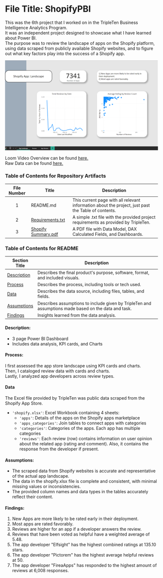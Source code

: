 # File Title: ShopifyPBI

This was the 6th project that I worked on in the TripleTen Business Intelligence Analytics Program.  
It was an independent project designed to showcase what I have learned about Power BI.  
The purpose was to review the landscape of apps on the Shopify platform, using data scraped from publicly available Shopify websites, and to figure out what key factors play into the success of a Shopify app.  

[<img src="https://github.com/Tiffany-Bergett/tiffany-bergett/blob/main/Images/ShopifyPBI.png" alt="First Dashboard">](https://www.loom.com/share/88359c245ed3425aa004cd2e5a1be3b3?sid=6c7a8349-16a9-47d6-a641-b0d51febcb10)  

Loom Video Overview can be found <a href='https://www.loom.com/share/88359c245ed3425aa004cd2e5a1be3b3?sid=6c7a8349-16a9-47d6-a641-b0d51febcb10' target=_blank><u>here</u>.</a>  
Raw Data can be found <a href='https://docs.google.com/spreadsheets/d/1H-Kw1Li9bvq7rvCDOqgdjawhHeRl8SlU/edit?usp=drive_link&ouid=101031187502320177888&rtpof=true&sd=true'><u>here</u>.</a>  

### Table of Contents for Repository Artifacts
| File Number | Title | Description |
| :-----------: | ----------- |----------- |
| 1 | README.md | This current page with all relevant information about the project, just past the Table of contents. |
| 2 | [Requirements.txt](https://github.com/Tiffany-Bergett/BI_Analytic_Projects/blob/main/Shopify/Requirements.txt) | A simple .txt file with the provided project requirements as provided by TripleTen. |
| 3 | [Shopify Summary.pdf](https://github.com/Tiffany-Bergett/BI_Analytic_Projects/blob/main/Shopify/Shopify%20Summary.pdf) | A PDF file with Data Model, DAX Calculated Fields, and Dashboards. |

### Table of Contents for README
| Section Title | Description |
| ----------- |----------- |
| [Description](https://github.com/Tiffany-Bergett/BI_Analytic_Projects/tree/main/Shopify#description) | Describes the final product's purpose, software, format, and included visuals. |
| [Process](https://github.com/Tiffany-Bergett/BI_Analytic_Projects/tree/main/Shopify#process) | Describes the process, including tools or tech used. |
| [Data](https://github.com/Tiffany-Bergett/BI_Analytic_Projects/tree/main/Shopify#data) | Describes the data source, including files, tables, and fields. |
| [Assumptions](https://github.com/Tiffany-Bergett/BI_Analytic_Projects/tree/main/Shopify#assumptions) | Describes assumptions to include given by TripleTen and assumptions made based on the data and task. |
| [Findings](https://github.com/Tiffany-Bergett/BI_Analytic_Projects/tree/main/Shopify#findings) | Insights learned from the data analysis. |

#### Description:
- 3 page Power BI Dashboard
- Includes data analysis, KPI cards, and Charts

#### Process:
I first assessed the app store landscape using KPI cards and charts.  
Then, I cataloged review data with cards and charts.  
Lastly, I analyzed app developers across review types.  

#### Data
The Excel file provided by TripleTen was public data scraped from the Shopify App Store.
- `'shopify.xlsx'`: Excel Workbook containing 4 sheets:
    - `'apps'`: Details of the apps on the Shopify apps marketplace
    - `'apps_categories'`: Join tables to connect apps with categories
    - `'categories'`: Categories of the apps. Each app has multiple categories
    - `'reviews'`: Each review (row) contains information on user opinion about the related app (rating and comment). Also, it contains the response from the developer if present.

#### Assumptions:
- The scraped data from Shopify websites is accurate and representative of the actual app landscape.
- The data in the shopify.xlsx file is complete and consistent, with minimal missing values or inconsistencies.
- The provided column names and data types in the tables accurately reflect their content.

#### Findings:
1. New Apps are more likely to be rated early in their deployment.
2. Most apps are rated favorably.
3. Reviews are higher for an app if a developer answers the review.
4. Reviews that have been voted as helpful have a weighted average of 5.48.
5. The app developer "Elfsight" has the highest combined ratings at 135.10 stars.
6. The app developer "Pictorem" has the highest average helpful reviews at 50.
7. The app developer "FireaApps" has responded to the highest amount of reviews at 6,008 responses.
